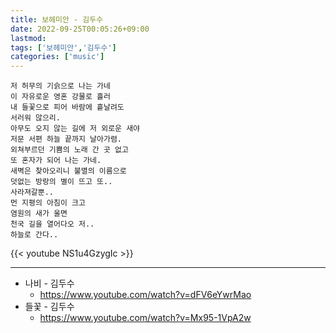 ```yaml
---
title: 보헤미안 - 김두수
date: 2022-09-25T00:05:26+09:00
lastmod:
tags: ['보헤미안','김두수']
categories: ['music']
---
```


```
저 허무의 기슭으로 나는 가네
이 자유로운 영혼 강물로 흘러
내 들꽃으로 피어 바람에 흩날려도
서러워 않으리. 
아무도 오지 않는 길에 저 외로운 새야
저문 서편 하늘 끝까지 날아가렴.
외쳐부르던 기쁨의 노래 간 곳 없고
또 혼자가 되어 나는 가네.
새벽은 찾아오리니 불멸의 이름으로
덧없는 방랑의 별이 뜨고 또..
사라져갈뿐..
먼 지평의 아침이 크고 
염원의 새가 울면
천국 길을 열어다오 저..
하늘로 간다..
```

{{< youtube NS1u4GzygIc >}}

---------------------------------------------

* 나비 - 김두수
  - <https://www.youtube.com/watch?v=dFV6eYwrMao>
* 들꽃 - 김두수
  - <https://www.youtube.com/watch?v=Mx95-1VpA2w>
